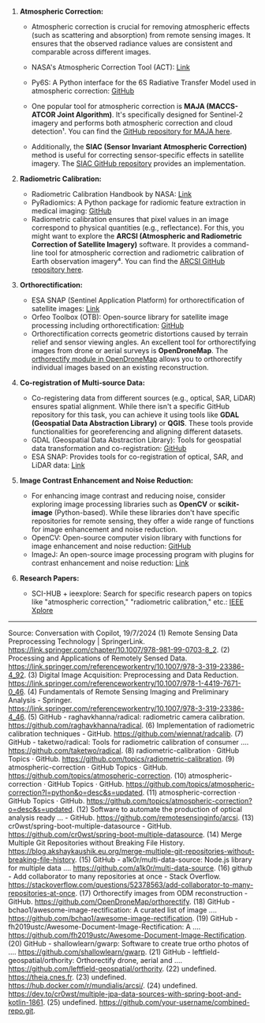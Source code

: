 1. **Atmospheric Correction:**
    - Atmospheric correction is crucial for removing atmospheric effects (such as scattering and absorption) from remote sensing images. It ensures that the observed radiance values are consistent and comparable across different images.

   - NASA's Atmospheric Correction Tool (ACT): [Link](https://atmosphere.nasa.gov/atmospheric-correction-tool)
   - Py6S: A Python interface for the 6S Radiative Transfer Model used in atmospheric correction: [GitHub](https://github.com/robintw/Py6S)
   
   - One popular tool for atmospheric correction is **MAJA (MACCS-ATCOR Joint Algorithm)**. It's specifically designed for Sentinel-2 imagery and performs both atmospheric correction and cloud detection¹. You can find the [GitHub repository for MAJA here](https://github.com/CNES/MAJA).
   - Additionally, the **SIAC (Sensor Invariant Atmospheric Correction)** method is useful for correcting sensor-specific effects in satellite imagery. The [SIAC GitHub repository](https://github.com/MarcYin/SIAC) provides an implementation.

2. **Radiometric Calibration:**
   - Radiometric Calibration Handbook by NASA: [Link](https://calvalportal.ceos.org/wordpress/wp-content/uploads/2018/03/CEOS-Radiometric-Calibration-Handbook.pdf)
   - PyRadiomics: A Python package for radiomic feature extraction in medical imaging: [GitHub](https://github.com/Radiomics/pyradiomics)
   - Radiometric calibration ensures that pixel values in an image correspond to physical quantities (e.g., reflectance). For this, you might want to explore the **ARCSI (Atmospheric and Radiometric Correction of Satellite Imagery)** software. It provides a command-line tool for atmospheric correction and radiometric calibration of Earth observation imagery⁴. You can find the [ARCSI GitHub repository here](https://github.com/remotesensinginfo/arcsi).

3. **Orthorectification:**
   - ESA SNAP (Sentinel Application Platform) for orthorectification of satellite images: [Link](https://step.esa.int/main/toolboxes/snap/)
   - Orfeo Toolbox (OTB): Open-source library for satellite image processing including orthorectification: [GitHub](https://github.com/orfeotoolbox/otb)
   - Orthorectification corrects geometric distortions caused by terrain relief and sensor viewing angles. An excellent tool for orthorectifying images from drone or aerial surveys is **OpenDroneMap**. The [orthorectify module in OpenDroneMap](https://github.com/OpenDroneMap/orthorectify) allows you to orthorectify individual images based on an existing reconstruction.

4. **Co-registration of Multi-source Data:**
    - Co-registering data from different sources (e.g., optical, SAR, LiDAR) ensures spatial alignment. While there isn't a specific GitHub repository for this task, you can achieve it using tools like **GDAL (Geospatial Data Abstraction Library)** or **QGIS**. These tools provide functionalities for georeferencing and aligning different datasets.
   - GDAL (Geospatial Data Abstraction Library): Tools for geospatial data transformation and co-registration: [GitHub](https://github.com/OSGeo/gdal)
   - ESA SNAP: Provides tools for co-registration of optical, SAR, and LiDAR data: [Link](https://step.esa.int/main/toolboxes/snap/)

5. **Image Contrast Enhancement and Noise Reduction:**
    - For enhancing image contrast and reducing noise, consider exploring image processing libraries such as **OpenCV** or **scikit-image** (Python-based). While these libraries don't have specific repositories for remote sensing, they offer a wide range of functions for image enhancement and noise reduction.
   - OpenCV: Open-source computer vision library with functions for image enhancement and noise reduction: [GitHub](https://github.com/opencv/opencv)
   - ImageJ: An open-source image processing program with plugins for contrast enhancement and noise reduction: [Link](https://imagej.net/)

6. **Research Papers:**
   - SCI-HUB + ieexplore: Search for specific research papers on topics like "atmospheric correction," "radiometric calibration," etc.: [IEEE Xplore](https://ieeexplore.ieee.org/)


---
Source: Conversation with Copilot, 19/7/2024
(1) Remote Sensing Data Preprocessing Technology | SpringerLink. https://link.springer.com/chapter/10.1007/978-981-99-0703-8_2.
(2) Processing and Applications of Remotely Sensed Data. https://link.springer.com/referenceworkentry/10.1007/978-3-319-23386-4_92.
(3) Digital Image Acquisition: Preprocessing and Data Reduction. https://link.springer.com/referenceworkentry/10.1007/978-1-4419-7671-0_46.
(4) Fundamentals of Remote Sensing Imaging and Preliminary Analysis - Springer. https://link.springer.com/referenceworkentry/10.1007/978-3-319-23386-4_46.
(5) GitHub - raghavkhanna/radical: radiometric camera calibration. https://github.com/raghavkhanna/radical.
(6) Implementation of radiometric calibration techniques - GitHub. https://github.com/wiennat/radcalib.
(7) GitHub - taketwo/radical: Tools for radiometric calibration of consumer .... https://github.com/taketwo/radical.
(8) radiometric-calibration · GitHub Topics · GitHub. https://github.com/topics/radiometric-calibration.
(9) atmospheric-correction · GitHub Topics · GitHub. https://github.com/topics/atmospheric-correction.
(10) atmospheric-correction · GitHub Topics · GitHub. https://github.com/topics/atmospheric-correction?l=python&o=desc&s=updated.
(11) atmospheric-correction · GitHub Topics · GitHub. https://github.com/topics/atmospheric-correction?o=desc&s=updated.
(12) Software to automate the production of optical analysis ready ... - GitHub. https://github.com/remotesensinginfo/arcsi.
(13) cr0wst/spring-boot-multiple-datasource - GitHub. https://github.com/cr0wst/spring-boot-multiple-datasource.
(14) Merge Multiple Git Repositories without Breaking File History. https://blog.akshaykaushik.eu.org/merge-multiple-git-repositories-without-breaking-file-history.
(15) GitHub - a1k0r/multi-data-source: Node.js library for multiple data .... https://github.com/a1k0r/multi-data-source.
(16) github - Add collaborator to many repositories at once - Stack Overflow. https://stackoverflow.com/questions/52378563/add-collaborator-to-many-repositories-at-once.
(17) Orthorectify images from ODM reconstruction - GitHub. https://github.com/OpenDroneMap/orthorectify.
(18) GitHub - bchao1/awesome-image-rectification: A curated list of image .... https://github.com/bchao1/awesome-image-rectification.
(19) GitHub - fh2019ustc/Awesome-Document-Image-Rectification: A .... https://github.com/fh2019ustc/Awesome-Document-Image-Rectification.
(20) GitHub - shallowlearn/gwarp: Software to create true ortho photos of .... https://github.com/shallowlearn/gwarp.
(21) GitHub - leftfield-geospatial/orthority: Orthorectify drone, aerial and .... https://github.com/leftfield-geospatial/orthority.
(22) undefined. https://theia.cnes.fr.
(23) undefined. https://hub.docker.com/r/mundialis/arcsi/.
(24) undefined. https://dev.to/cr0wst/multiple-jpa-data-sources-with-spring-boot-and-kotlin-1861.
(25) undefined. https://github.com/your-username/combined-repo.git.
